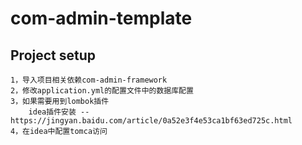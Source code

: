# com-admin-template

## Project setup
```
1，导入项目相关依赖com-admin-framework
2，修改application.yml的配置文件中的数据库配置
3，如果需要用到lombok插件
    idea插件安装 -- https://jingyan.baidu.com/article/0a52e3f4e53ca1bf63ed725c.html
4，在idea中配置tomca访问
```
